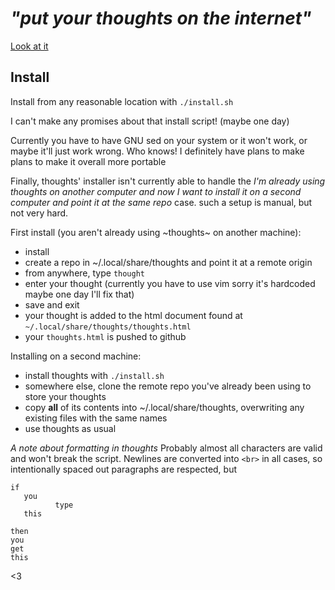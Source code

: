 
# *"put your thoughts on the internet"* 
[Look at it](https://thoughts.maren.hup.is)

## Install
Install from any reasonable location with `./install.sh`

I can't make any promises about that install script! (maybe one day)

Currently you have to have GNU sed on your system or it won't work, or maybe it'll just work wrong. Who knows! I definitely have plans to make plans to make it overall more portable

Finally, thoughts' installer isn't currently able to handle the *I'm already using thoughts on another computer and now I want to install it on a second computer and point it at the same repo* case. such a setup is manual, but not very hard.

First install (you aren't already using ~thoughts~ on another machine):
* install
* create a repo in ~/.local/share/thoughts and point it at a remote origin
* from anywhere, type `thought`
* enter your thought (currently you have to use vim sorry it's hardcoded maybe one day I'll fix that)
* save and exit
* your thought is added to the html document found at `~/.local/share/thoughts/thoughts.html`
* your `thoughts.html` is pushed to github

Installing on a second machine:
* install thoughts with `./install.sh`
* somewhere else, clone the remote repo you've already been using to store your thoughts
* copy **all** of its contents into ~/.local/share/thoughts, overwriting any existing files with the same names
* use thoughts as usual

*A note about formatting in thoughts*
Probably almost all characters are valid and won't break the script. Newlines are converted into `<br>` in all cases, so intentionally spaced out paragraphs are respected, but
```
if
   you
          type
   this
```
```
then
you
get
this
```

<3
